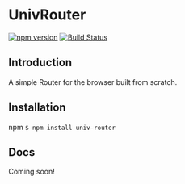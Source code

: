 UnivRouter
===

[![npm version](https://badge.fury.io/js/univ-router.svg)](https://badge.fury.io/js/%40bludot%2Funiv-router) [![Build Status](https://travis-ci.org/selfapy/univ-router.svg?branch=master)](https://travis-ci.org/selfapy/univ-router)

Introduction
---

A simple Router for the browser built from scratch.

Installation
---

npm
`$ npm install univ-router`

Docs
---

Coming soon!


